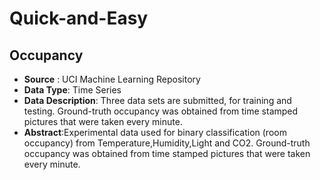 # Quick-and-Easy

## Occupancy 
  - **Source** : UCI Machine Learning Repository
  - **Data Type**: Time Series
  - **Data Description**: Three data sets are submitted, for training and testing. Ground-truth occupancy was obtained from time stamped pictures that were taken every minute. 
  - **Abstract**:Experimental data used for binary classification (room occupancy) from Temperature,Humidity,Light and CO2. Ground-truth occupancy was obtained from time stamped pictures that were taken every minute.


